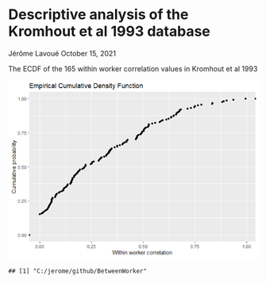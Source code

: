 Descriptive analysis of the Kromhout et al 1993 database
================
Jérôme Lavoué
October 15, 2021

The ECDF of the 165 within worker correlation values in Kromhout et al
1993

![](Descriptive_analysis_files/figure-gfm/Plot-1.png)<!-- -->

    ## [1] "C:/jerome/github/BetweenWorker"
